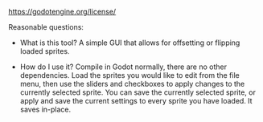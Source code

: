 https://godotengine.org/license/

Reasonable questions:
- What is this tool? 
A simple GUI that allows for offsetting or flipping loaded sprites.

- How do I use it?
Compile in Godot normally, there are no other dependencies. Load the sprites you would like to edit from the file menu, then use the sliders and checkboxes to apply changes to the currently selected sprite. You can save the currently selected sprite, or apply and save the current settings to every sprite you have loaded. It saves in-place. 
